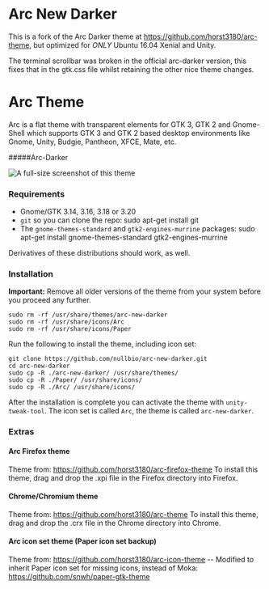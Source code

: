 # Arc New Darker

This is a fork of the Arc Darker theme at https://github.com/horst3180/arc-theme, but optimized for *ONLY* Ubuntu 16.04 Xenial and Unity.

The terminal scrollbar was broken in the official arc-darker version, this fixes that in the gtk.css file whilst retaining the other nice theme changes.

# Arc Theme

Arc is a flat theme with transparent elements for GTK 3, GTK 2 and Gnome-Shell which supports GTK 3 and GTK 2 based desktop environments like Gnome, Unity, Budgie, Pantheon, XFCE, Mate, etc.

#####Arc-Darker

![A full-size screenshot of this theme](http://i.imgur.com/43l2MeY.png)

### Requirements

* Gnome/GTK 3.14, 3.16, 3.18 or 3.20
* `git` so you can clone the repo:
    sudo apt-get install git
* The `gnome-themes-standard` and `gtk2-engines-murrine` packages:
    sudo apt-get install gnome-themes-standard gtk2-engines-murrine

Derivatives of these distributions should work, as well.

### Installation

**Important:** Remove all older versions of the theme from your system before you proceed any further.

    sudo rm -rf /usr/share/themes/arc-new-darker
    sudo rm -rf /usr/share/icons/Arc
    sudo rm -rf /usr/share/icons/Paper

Run the following to install the theme, including icon set:

    git clone https://github.com/nullbio/arc-new-darker.git
    cd arc-new-darker
    sudo cp -R ./arc-new-darker/ /usr/share/themes/
    sudo cp -R ./Paper/ /usr/share/icons/
    sudo cp -R ./Arc/ /usr/share/icons/

After the installation is complete you can activate the theme with `unity-tweak-tool`. The icon set is called `Arc`, the theme is called `arc-new-darker`.

### Extras

#### Arc Firefox theme
Theme from: https://github.com/horst3180/arc-firefox-theme
To install this theme, drag and drop the .xpi file in the Firefox directory into Firefox.

#### Chrome/Chromium theme
Theme from: https://github.com/horst3180/arc-theme
To install this theme, drag and drop the .crx file in the Chrome directory into Chrome.

#### Arc icon set theme (Paper icon set backup)
Theme from: https://github.com/horst3180/arc-icon-theme -- Modified to inherit Paper icon set for missing icons, instead of Moka: https://github.com/snwh/paper-gtk-theme
